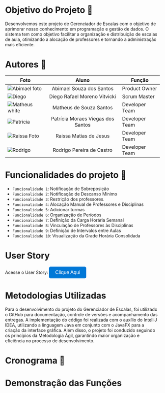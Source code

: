 # Objetivo do Projeto 🎯

Desenvolvemos este projeto de Gerenciador de Escalas com o objetivo de aprimorar nosso conhecimento em programação e gestão de dados. O sistema tem como objetivo facilitar a organização e distribuição de escalas de aula, otimizando a alocação de professores e tornando a administração mais eficiente.

# Autores 📃

| Foto | Aluno | Função                                                                                                  |
|-|-|-|
| ![Abimael foto](https://github.com/user-attachments/assets/198de01e-e8c6-42c8-b693-04568f213784) | <div align="center"> Abimael Souza dos Santos | Product Owner |
| ![Diego](https://github.com/user-attachments/assets/97c62315-613f-4a75-89fb-a337ded1eff7) | <div align="center"> Diego Rafael Moreno Vitvicki | Scrum Master |
| ![Matheus white](https://github.com/user-attachments/assets/ee3f5e5e-04bc-4e73-8618-0c1e97977e3a) |<div align="center"> Matheus de Souza Santos | Developer Team |
| ![Patricia ](https://github.com/user-attachments/assets/2c8df948-56d4-4988-b579-bea1b4d039b4) |<div align="center"> Patrícia Moraes Viegas dos Santos | Developer Team |
| ![Raissa Foto](https://github.com/user-attachments/assets/fda00e54-94b2-4348-8bdc-02d33eb832c1) | <div align="center"> Raissa Matias de Jesus | Developer Team |
| ![Rodrigo](https://github.com/user-attachments/assets/43b91e80-beae-493b-abf4-1e2cc8cc6175) | <div align="center"> Rodrigo Pereira de Castro | Developer Team |

# Funcionalidades do projeto 🔨

- `Funcionalidade 1`: Notificação de Sobreposição
- `Funcionalidade 2`: Notificação de Descanso Mínimo
- `Funcionalidade 3`: Restrição dos professores.
- `Funcionalidade 4`: Alocação Manual de Professores e Disciplinas
- `Funcionalidade 5`: Adicionar turmas
- `Funcionalidade 6`: Organização de Períodos
- `Funcionalidade 7`: Definição da Carga Horária Semanal
- `Funcionalidade 8`: Vinculação de Professores às Disciplinas
- `Funcionalidade 9`: Definição de Intervalos entre Aulas
- `Funcionalidade 10`: Visualização da Grade Horária Consolidada

# User Story

Acesse o User Story:
  <a href="https://github.com/orgs/Banco-de-Bravos/projects/2" target="_blank">
    <button style="background-color:#0078D7; color:white; border:none; padding:10px 20px; border-radius:5px; font-size:16px;">
      Clique Aqui
    </button>
  </a>
</div>

# Metodologias Utilizadas

Para o desenvolvimento do projeto do Gerenciador de Escalas, foi utilizado o GitHub para documentação, controle de versões e acompanhamento das entregas. A implementação do código foi realizada com o auxílio do IntelliJ IDEA, utilizando a linguagem Java em conjunto com o JavaFX para a criação da interface gráfica. Além disso, o projeto foi conduzido seguindo os princípios da Metodologia Ágil, garantindo maior organização e eficiência no processo de desenvolvimento.

# Cronograma 📅

# Demonstração das Funções



